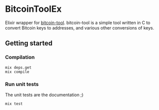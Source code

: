 # BitcoinToolEx

Elixir wrapper for [bitcoin-tool](https://github.com/matja/bitcoin-tool).
bitcoin-tool is a simple tool written in C to convert Bitcoin keys to addresses, and various other conversions of keys.

## Getting started

### Compilation
```
mix deps.get
mix compile
```

### Run unit tests
The unit tests are the documentation ;)
```
mix test
```